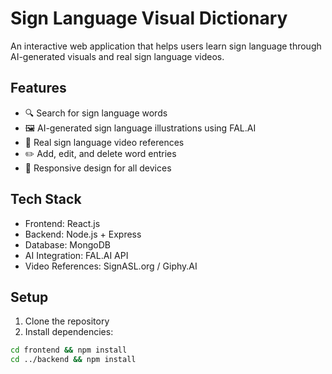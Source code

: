 # Sign Language Visual Dictionary

An interactive web application that helps users learn sign language through AI-generated visuals and real sign language videos.

## Features

- 🔍 Search for sign language words
- 🖼️ AI-generated sign language illustrations using FAL.AI
- 🎥 Real sign language video references
- ✏️ Add, edit, and delete word entries
- 📱 Responsive design for all devices

## Tech Stack

- Frontend: React.js
- Backend: Node.js + Express
- Database: MongoDB
- AI Integration: FAL.AI API
- Video References: SignASL.org / Giphy.AI

## Setup

1. Clone the repository
2. Install dependencies:
```bash
cd frontend && npm install
cd ../backend && npm install
